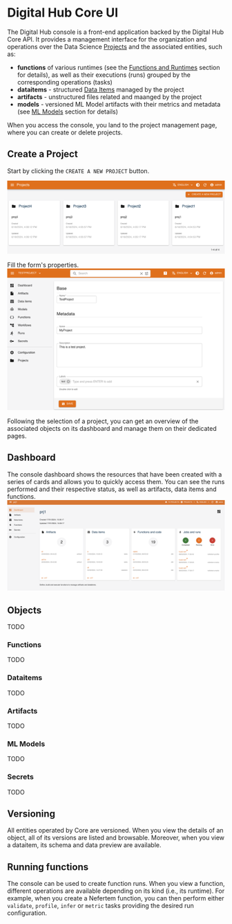 # Digital Hub Core UI

The Digital Hub console is a front-end application backed by the Digital Hub Core API. It provides a management interface 
for the organization and operations over the Data Science [Projects](../tasks/projects.md) and the associated entities, such as:

- **functions** of various runtimes (see the [Functions and Runtimes](../tasks/functions.md) section for details), as well as their executions (runs) grouped by the corresponding operations (tasks)
- **dataitems** - structured [Data Items](../tasks/data.md) managed by the project
- **artifacts** - unstructured files related and maanged by the project
- **models** - versioned ML Model artifacts with their metrics and metadata (see [ML Models](../tasks/models.md) section for details)

When you access the console, you land to the project management page, where you can create or delete projects.

## Create a Project

Start by clicking the `CREATE A NEW PROJECT` button.

![Project list](../images/console/project-list.png)

Fill the form's properties.
![Coder buttons](../images/console/project-form.png)

Following the selection of a project, you can get an overview of the associated objects on its dashboard and manage them on their dedicated pages.

## Dashboard

The console dashboard shows the resources that have been created with a series of cards and allows you to quickly access them. You can see the runs performed and their respective status, as well as artifacts, data items and functions.
![Coder buttons](../images/console/dashboard.png)

## Objects
TODO
### Functions
TODO
### Dataitems 
TODO
### Artifacts 
TODO
### ML Models
TODO
### Secrets
TODO

## Versioning

All entities operated by Core are versioned. When you view the details of an object, all of its versions are listed and browsable. Moreover, when you view a dataitem, its schema and data preview are available.

## Running functions

The console can be used to create function runs. When you view a function, different operations are available depending on its kind (i.e., its runtime). For example, when you create a Nefertem function, you can then perform either `validate`, `profile`, `infer` or `metric` tasks providing the desired run configuration.
